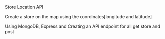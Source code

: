 Store Location API

Create a store on the map using the coordinates[longitude and latitude]

Using MongoDB, Express and Creating an API endpoint for all get store and post
